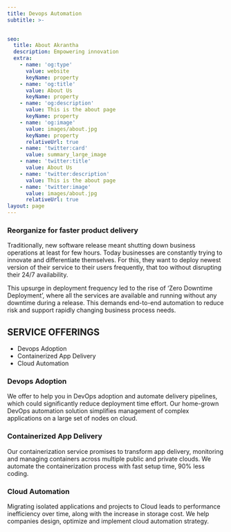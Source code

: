 ```yaml
---
title: Devops Automation
subtitle: >-
  

seo:
  title: About Akrantha
  description: Empowering innovation
  extra:
    - name: 'og:type'
      value: website
      keyName: property
    - name: 'og:title'
      value: About Us
      keyName: property
    - name: 'og:description'
      value: This is the about page
      keyName: property
    - name: 'og:image'
      value: images/about.jpg
      keyName: property
      relativeUrl: true
    - name: 'twitter:card'
      value: summary_large_image
    - name: 'twitter:title'
      value: About Us
    - name: 'twitter:description'
      value: This is the about page
    - name: 'twitter:image'
      value: images/about.jpg
      relativeUrl: true
layout: page
---
```


### Reorganize for faster product delivery
Traditionally, new software release meant shutting down business operations at least for few hours. Today businesses are constantly trying to innovate and differentiate themselves. For this, they want to deploy newest version of their service to their users frequently, that too without disrupting their 24/7 availability.

This upsurge in deployment frequency led to the rise of ‘Zero Downtime Deployment’, where all the services are available and running without any downtime during a release. This demands end-to-end automation to reduce risk and support rapidly changing business process needs.


## SERVICE OFFERINGS

* Devops Adoption
* Containerized App Delivery
* Cloud Automation

### Devops Adoption
We offer to help you in DevOps adoption and automate delivery pipelines, which could significantly reduce deployment time effort. Our home-grown DevOps automation solution simplifies management of complex applications on a large set of nodes on cloud.

### Containerized App Delivery
Our containerization service promises to transform app delivery, monitoring and managing containers across multiple public and private clouds. We automate the containerization process with fast setup time, 90% less coding.

### Cloud Automation
Migrating isolated applications and projects to Cloud leads to performance inefficiency over time, along with the increase in storage cost. We help companies design, optimize and implement cloud automation strategy.
